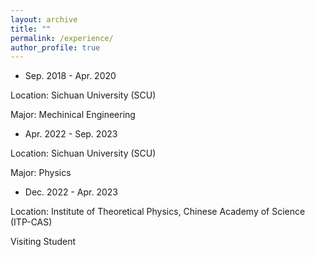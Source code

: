 ```yaml
---
layout: archive
title: ""
permalink: /experience/
author_profile: true
---
```

- Sep. 2018 - Apr. 2020

Location: Sichuan University (SCU)

Major: Mechinical Engineering

- Apr. 2022 - Sep. 2023

Location: Sichuan University (SCU)

Major: Physics

- Dec. 2022 - Apr. 2023

Location: Institute of Theoretical Physics, Chinese Academy of Science (ITP-CAS)

Visiting Student




